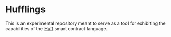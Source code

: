 # Hufflings

This is an experimental repository meant to serve as a tool for exhibiting the capabilities of the [Huff](https://huff.sh/) smart contract language.

